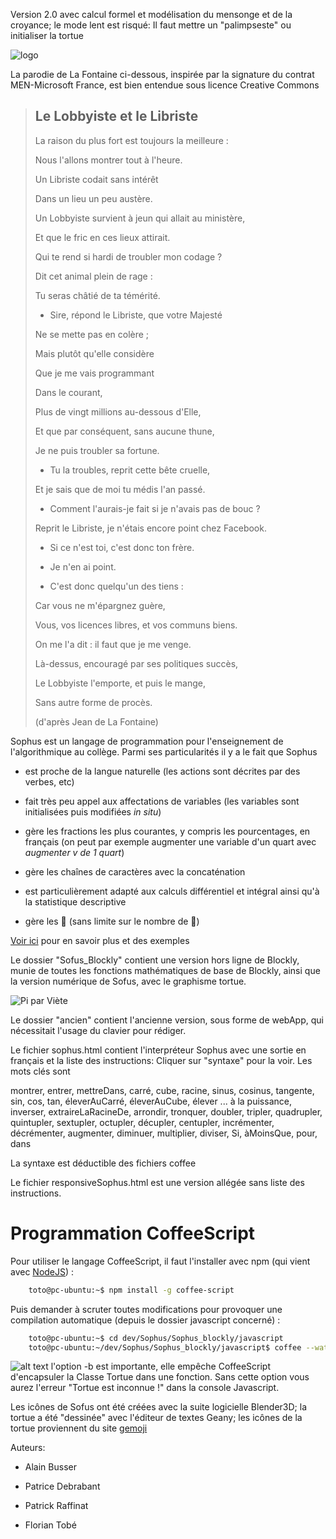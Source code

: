 Version 2.0 avec calcul formel et modélisation du mensonge et de la croyance; le mode lent est risqué: Il faut mettre un "palimpseste" ou initialiser la tortue 

[attention]: https://cdn0.iconfinder.com/data/icons/woocons1/Sign%20Warning.png "Attention !"

![logo](https://raw.githubusercontent.com/AlainBusser/Sophus/master/img/sophus1.png)

La parodie de La Fontaine ci-dessous, inspirée par la signature du contrat MEN-Microsoft France, est bien entendue sous licence Creative Commons

>
>## Le Lobbyiste et le Libriste
>
>La raison du plus fort est toujours la meilleure :
>
>Nous l'allons montrer tout à l'heure.
>
>Un Libriste codait sans intérêt
>
>Dans un lieu un peu austère.
>
>Un Lobbyiste survient à jeun qui allait au ministère,
>
>Et que le fric en ces lieux attirait.
>
>Qui te rend si hardi de troubler mon codage ?
>
>Dit cet animal plein de rage :
>
>Tu seras châtié de ta témérité.
>
>- Sire, répond le Libriste, que votre Majesté
>
>Ne se mette pas en colère ;
>
>Mais plutôt qu'elle considère
>
>Que je me vais programmant
>
>Dans le courant,
>
>Plus de vingt millions au-dessous d'Elle,
>
>Et que par conséquent, sans aucune thune,
>
>Je ne puis troubler sa fortune.
>
>- Tu la troubles, reprit cette bête cruelle,
>
>Et je sais que de moi tu médis l'an passé.
>
>- Comment l'aurais-je fait si je n'avais pas de bouc ?
>
>Reprit le Libriste, je n'étais encore point chez Facebook.
>
>- Si ce n'est toi, c'est donc ton frère.
>
>- Je n'en ai point. 
>
>- C'est donc quelqu'un des tiens :
>
>Car vous ne m'épargnez guère,
>
>Vous, vos licences libres, et vos communs biens.
>
>On me l'a dit : il faut que je me venge.
>
>Là-dessus, encouragé par ses politiques succès,
>
>Le Lobbyiste l'emporte, et puis le mange,
>
>Sans autre forme de procès.
>
>
>(d'après Jean de La Fontaine)

Sophus est un langage de programmation pour l'enseignement de l'algorithmique au collège. Parmi ses particularités il y a le fait que Sophus

 * est proche de la langue naturelle (les actions sont décrites par des verbes, etc) 

 * fait très peu appel aux affectations de variables (les variables sont initialisées puis modifiées *in situ*)

 * gère les fractions les plus courantes, y compris les pourcentages, en français (on peut par exemple augmenter une variable d'un quart avec *augmenter v de 1 quart*) 

 * gère les chaînes de caractères avec la concaténation

 * est particulièrement adapté aux calculs différentiel et intégral ainsi qu'à la statistique descriptive

 * gère les :turtle: (sans limite sur le nombre de :turtle:)

[Voir ici](http://irem.univ-reunion.fr/spip.php?rubrique173) pour en savoir plus et des exemples




Le dossier "Sofus_Blockly" contient une version hors ligne de Blockly, munie de toutes les fonctions mathématiques de base de Blockly, ainsi que la version numérique de Sofus, avec le graphisme tortue.


![Pi par Viète](https://raw.githubusercontent.com/AlainBusser/Sophus/master/SophusPi.png)





Le dossier "ancien" contient l'ancienne version, sous forme de webApp, qui nécessitait l'usage du clavier pour rédiger.

Le fichier sophus.html contient l'interpréteur Sophus avec une sortie en français et la liste des instructions:  Cliquer sur "syntaxe" pour la voir. Les mots clés sont 

montrer, entrer, mettreDans, carré, cube, racine, sinus, cosinus, tangente, sin, cos, tan, éleverAuCarré, éleverAuCube, élever ... à la puissance, inverser, extraireLaRacineDe, arrondir, tronquer, doubler, tripler, quadrupler, quintupler, sextupler, octupler, décupler, centupler, incrémenter, décrémenter, augmenter, diminuer, multiplier, diviser, Si, àMoinsQue, pour, dans

La syntaxe est déductible des fichiers coffee

Le fichier responsiveSophus.html est une version allégée sans liste des instructions.


# Programmation CoffeeScript

Pour utiliser le langage CoffeeScript, il faut l'installer avec npm (qui vient avec  [NodeJS](https://nodejs.org/en/download/)) :
```bash
    toto@pc-ubuntu:~$ npm install -g coffee-script
```
Puis demander à scruter toutes modifications pour provoquer une compilation automatique (depuis le dossier javascript concerné) :
```bash
    toto@pc-ubuntu:~$ cd dev/Sophus/Sophus_blockly/javascript
    toto@pc-ubuntu:~/dev/Sophus/Sophus_blockly/javascript$ coffee --watch --compile -b .
```

![alt text][attention] l'option -b est importante, elle empêche CoffeeScript d'encapsuler la Classe Tortue dans une fonction. Sans cette option vous aurez l'erreur "Tortue est inconnue !" dans la console Javascript.



Les icônes de Sofus ont été créées avec la suite logicielle Blender3D; la tortue a été "dessinée" avec l'éditeur de textes Geany; les icônes de la tortue proviennent du site [gemoji](http://emojipedia.org/)




Auteurs:

 * Alain Busser
 
 * Patrice Debrabant

 * Patrick Raffinat

 * Florian Tobé
